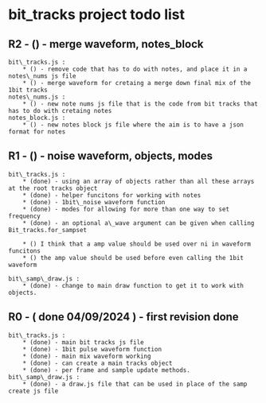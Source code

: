 # bit_tracks project todo list

## R2 - () - merge waveform, notes_block
    bit\_tracks.js :
        * () - remove code that has to do with notes, and place it in a notes\_nums js file
        * () - merge waveform for cretaing a merge down final mix of the 1bit tracks
    notes\_nums.js :
        * () - new note nums js file that is the code from bit tracks that has to do with cretaing notes
    notes_block.js :
        * () - new notes block js file where the aim is to have a json format for notes
        

## R1 - () - noise waveform, objects, modes
    bit\_tracks.js :
        * (done) - using an array of objects rather than all these arrays at the root tracks object
        * (done) - helper funcitons for working with notes
        * (done) - 1bit\_noise waveform function
        * (done) - modes for allowing for more than one way to set frequency
        * (done) - an optional a\_wave argument can be given when calling Bit_tracks.for_sampset
        
        * () I think that a amp value should be used over ni in waveform funcitons
        * () the amp value should be used before even calling the 1bit waveform
         
    bit\_samp\_draw.js :
        * (done) - change to main draw function to get it to work with objects.       

## R0 - ( done 04/09/2024 ) - first revision done
    bit\_tracks.js :
        * (done) - main bit tracks js file
        * (done) - 1bit pulse waveform function
        * (done) - main mix waveform working
        * (done) - can create a main tracks object
        * (done) - per frame and sample update methods.
    bit\_samp\_draw.js :
        * (done) - a draw.js file that can be used in place of the samp create js file

